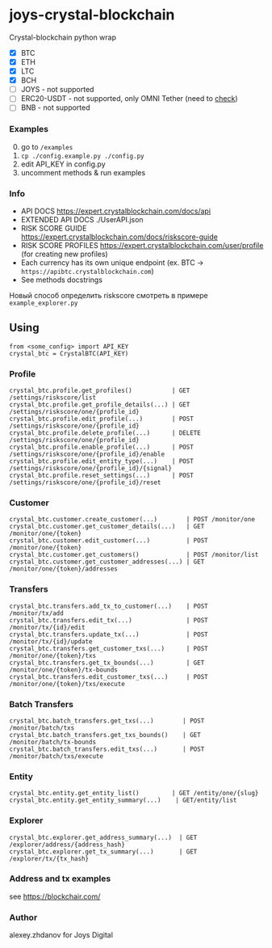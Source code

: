 # joys-crystal-blockchain

Crystal-blockchain python wrap

- [X] BTC
- [X] ETH
- [X] LTC
- [X] BCH
- [ ] JOYS - not supported
- [ ] ERC20-USDT - not supported, only OMNI Tether (need to [check](https://medium.com/meetbitfury/crystal-analytics-adds-erc-20-erc-721-tokens-support-5cafa3294fb6))
- [ ] BNB - not supported

### Examples

0. go to `/examples`
1. `cp ./config.example.py ./config.py`
2. edit API_KEY in config.py
3. uncomment methods & run examples

### Info

- API DOCS https://expert.crystalblockchain.com/docs/api
- EXTENDED API DOCS ./UserAPI.json
- RISK SCORE GUIDE https://expert.crystalblockchain.com/docs/riskscore-guide
- RISK SCORE PROFILES https://expert.crystalblockchain.com/user/profile (for creating new profiles)
- Each currency has its own unique endpoint (ex. BTC -> `https://apibtc.crystalblockchain.com`)
- See methods docstrings

Новый способ определить riskscore смотреть в примере `example_explorer.py` 

## Using

```
from <some_config> import API_KEY
crystal_btc = CrystalBTC(API_KEY)
```

### Profile
```
crystal_btc.profile.get_profiles()           | GET /settings/riskscore/list
crystal_btc.profile.get_profile_details(...) | GET /settings/riskscore/one/{profile_id}
crystal_btc.profile.edit_profile(...)        | POST /settings/riskscore/one/{profile_id}
crystal_btc.profile.delete_profile(...)      | DELETE /settings/riskscore/one/{profile_id}
crystal_btc.profile.enable_profile(...)      | POST /settings/riskscore/one/{profile_id}/enable
crystal_btc.profile.edit_entity_type(...)    | POST /settings/riskscore/one/{profile_id}/{signal}
crystal_btc.profile.reset_settings(...)      | POST /settings/riskscore/one/{profile_id}/reset

``` 

### Customer
```
crystal_btc.customer.create_customer(...)        | POST /monitor/one
crystal_btc.customer.get_customer_details(...)   | GET /monitor/one/{token}
crystal_btc.customer.edit_customer(...)          | POST /monitor/one/{token}
crystal_btc.customer.get_customers()             | POST /monitor/list
crystal_btc.customer.get_customer_addresses(...) | GET /monitor/one/{token}/addresses
``` 

### Transfers
```
crystal_btc.transfers.add_tx_to_customer(...)    | POST /monitor/tx/add
crystal_btc.transfers.edit_tx(...)               | POST /monitor/tx/{id}/edit
crystal_btc.transfers.update_tx(...)             | POST /monitor/tx/{id}/update
crystal_btc.transfers.get_customer_txs(...)      | POST /monitor/one/{token}/txs
crystal_btc.transfers.get_tx_bounds(...)         | GET /monitor/one/{token}/tx-bounds
crystal_btc.transfers.edit_customer_txs(...)     | POST /monitor/one/{token}/txs/execute
``` 

### Batch Transfers
```
crystal_btc.batch_transfers.get_txs(...)        | POST /monitor/batch/txs
crystal_btc.batch_transfers.get_txs_bounds()    | GET /monitor/batch/tx-bounds
crystal_btc.batch_transfers.edit_txs(...)       | POST /monitor/batch/txs/execute
``` 

### Entity
```
crystal_btc.entity.get_entity_list()         | GET /entity/one/{slug}
crystal_btc.entity.get_entity_summary(...)    | GET​/entity/list
``` 

### Explorer
```
crystal_btc.explorer.get_address_summary(...)  | GET /explorer/address/{address_hash}
crystal_btc.explorer.get_tx_summary(...)       | GET /explorer/tx/{tx_hash}
``` 

### Address and tx examples
see https://blockchair.com/


### Author
alexey.zhdanov for Joys Digital
